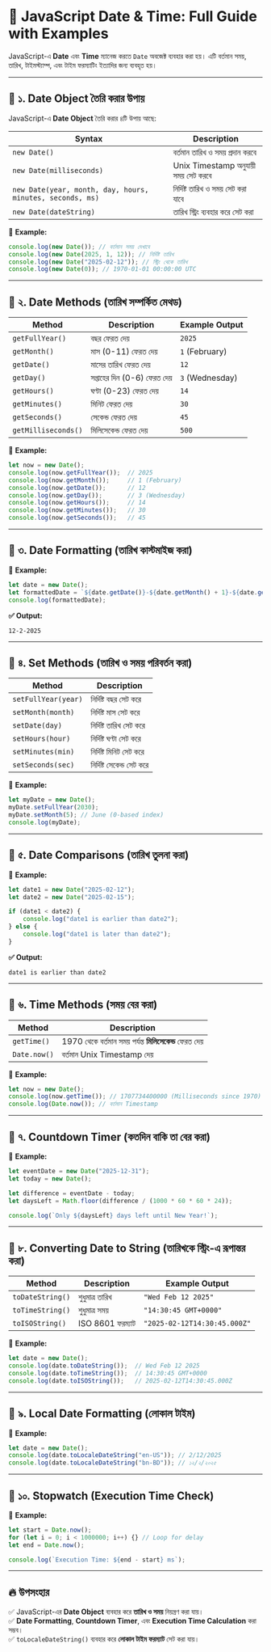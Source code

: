 # 🚀 **JavaScript Date & Time: Full Guide with Examples**  

JavaScript-এ **Date** এবং **Time** ম্যানেজ করতে `Date` অবজেক্ট ব্যবহার করা হয়। এটি বর্তমান সময়, তারিখ, টাইমস্ট্যাম্প, এবং টাইম ফরম্যাটিং ইত্যাদির জন্য ব্যবহৃত হয়।  

---

## **📌 ১. Date Object তৈরি করার উপায়**  
JavaScript-এ **Date Object** তৈরি করার ৪টি উপায় আছে:  

| Syntax | Description |
|--------|------------|
| `new Date()` | বর্তমান তারিখ ও সময় প্রদান করবে |
| `new Date(milliseconds)` | Unix Timestamp অনুযায়ী সময় সেট করবে |
| `new Date(year, month, day, hours, minutes, seconds, ms)` | নির্দিষ্ট তারিখ ও সময় সেট করা যাবে |
| `new Date(dateString)` | তারিখ স্ট্রিং ব্যবহার করে সেট করা |

🔹 **Example:**
```js
console.log(new Date()); // বর্তমান সময় দেখাবে
console.log(new Date(2025, 1, 12)); // নির্দিষ্ট তারিখ
console.log(new Date("2025-02-12")); // স্ট্রিং থেকে তারিখ
console.log(new Date(0)); // 1970-01-01 00:00:00 UTC
```

---

## **📌 ২. Date Methods (তারিখ সম্পর্কিত মেথড)**  
| Method | Description | Example Output |
|--------|------------|----------------|
| `getFullYear()` | বছর ফেরত দেয় | `2025` |
| `getMonth()` | মাস (0-11) ফেরত দেয় | `1` (February) |
| `getDate()` | মাসের তারিখ ফেরত দেয় | `12` |
| `getDay()` | সপ্তাহের দিন (0-6) ফেরত দেয় | `3` (Wednesday) |
| `getHours()` | ঘণ্টা (0-23) ফেরত দেয় | `14` |
| `getMinutes()` | মিনিট ফেরত দেয় | `30` |
| `getSeconds()` | সেকেন্ড ফেরত দেয় | `45` |
| `getMilliseconds()` | মিলিসেকেন্ড ফেরত দেয় | `500` |

🔹 **Example:**
```js
let now = new Date();
console.log(now.getFullYear());  // 2025
console.log(now.getMonth());     // 1 (February)
console.log(now.getDate());      // 12
console.log(now.getDay());       // 3 (Wednesday)
console.log(now.getHours());     // 14
console.log(now.getMinutes());   // 30
console.log(now.getSeconds());   // 45
```

---

## **📌 ৩. Date Formatting (তারিখ কাস্টমাইজ করা)**  
🔹 **Example:**
```js
let date = new Date();
let formattedDate = `${date.getDate()}-${date.getMonth() + 1}-${date.getFullYear()}`;
console.log(formattedDate);
```
**✅ Output:**  
```
12-2-2025
```

---

## **📌 ৪. Set Methods (তারিখ ও সময় পরিবর্তন করা)**  
| Method | Description |
|--------|------------|
| `setFullYear(year)` | নির্দিষ্ট বছর সেট করে |
| `setMonth(month)` | নির্দিষ্ট মাস সেট করে |
| `setDate(day)` | নির্দিষ্ট তারিখ সেট করে |
| `setHours(hour)` | নির্দিষ্ট ঘণ্টা সেট করে |
| `setMinutes(min)` | নির্দিষ্ট মিনিট সেট করে |
| `setSeconds(sec)` | নির্দিষ্ট সেকেন্ড সেট করে |

🔹 **Example:**
```js
let myDate = new Date();
myDate.setFullYear(2030);
myDate.setMonth(5); // June (0-based index)
console.log(myDate);
```

---

## **📌 ৫. Date Comparisons (তারিখ তুলনা করা)**  
🔹 **Example:**
```js
let date1 = new Date("2025-02-12");
let date2 = new Date("2025-02-15");

if (date1 < date2) {
    console.log("date1 is earlier than date2");
} else {
    console.log("date1 is later than date2");
}
```
**✅ Output:**  
```
date1 is earlier than date2
```

---

## **📌 ৬. Time Methods (সময় বের করা)**  
| Method | Description |
|--------|------------|
| `getTime()` | 1970 থেকে বর্তমান সময় পর্যন্ত **মিলিসেকেন্ড** ফেরত দেয় |
| `Date.now()` | বর্তমান Unix Timestamp দেয় |

🔹 **Example:**
```js
let now = new Date();
console.log(now.getTime()); // 1707734400000 (Milliseconds since 1970)
console.log(Date.now()); // বর্তমান Timestamp
```

---

## **📌 ৭. Countdown Timer (কতদিন বাকি তা বের করা)**  
🔹 **Example:**
```js
let eventDate = new Date("2025-12-31");
let today = new Date();

let difference = eventDate - today;
let daysLeft = Math.floor(difference / (1000 * 60 * 60 * 24));

console.log(`Only ${daysLeft} days left until New Year!`);
```

---

## **📌 ৮. Converting Date to String (তারিখকে স্ট্রিং-এ রূপান্তর করা)**  
| Method | Description | Example Output |
|--------|------------|----------------|
| `toDateString()` | শুধুমাত্র তারিখ | `"Wed Feb 12 2025"` |
| `toTimeString()` | শুধুমাত্র সময় | `"14:30:45 GMT+0000"` |
| `toISOString()` | ISO 8601 ফরম্যাট | `"2025-02-12T14:30:45.000Z"` |

🔹 **Example:**
```js
let date = new Date();
console.log(date.toDateString());  // Wed Feb 12 2025
console.log(date.toTimeString());  // 14:30:45 GMT+0000
console.log(date.toISOString());   // 2025-02-12T14:30:45.000Z
```

---

## **📌 ৯. Local Date Formatting (লোকাল টাইম)**  
🔹 **Example:**
```js
let date = new Date();
console.log(date.toLocaleDateString("en-US")); // 2/12/2025
console.log(date.toLocaleDateString("bn-BD")); // ১২/২/২০২৫
```

---

## **📌 ১০. Stopwatch (Execution Time Check)**  
🔹 **Example:**
```js
let start = Date.now();
for (let i = 0; i < 1000000; i++) {} // Loop for delay
let end = Date.now();

console.log(`Execution Time: ${end - start} ms`);
```

---

## **🔥 উপসংহার**  
✅ JavaScript-এর **Date Object** ব্যবহার করে **তারিখ ও সময়** নিয়ন্ত্রণ করা যায়।  
✅ **Date Formatting**, **Countdown Timer**, এবং **Execution Time Calculation** করা সম্ভব।  
✅ `toLocaleDateString()` ব্যবহার করে **লোকাল টাইম ফরম্যাট** সেট করা যায়।  
